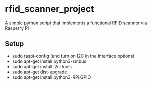 # rfid_scanner_project

A simple python script that implements a functional RFID scanner via Rasperry Pi

## Setup

- sudo raspi-config (and turn on I2C in the Interface options)
- sudo apt-get install python3-smbus
- sudo apt-get install i2c-tools
- sudo apt-get dist-upgrade
- sudo apt-get install python3-RPi.GPIO
